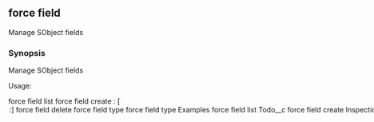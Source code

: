 ## force field

Manage SObject fields

### Synopsis


Manage SObject fields

Usage:

  force field list <object>
  force field create <object> <field>:<type> [<option>:<value>]
  force field delete <object> <field>
  force field type
  force field type <fieldtype>
  

### Examples

```

  force field list Todo__c
  force field create Inspection__c "Final Outcome":picklist picklist:"Pass, Fail, Redo"
  force field create Todo__c Due:DateTime required:true
  force field delete Todo__c Due
  force field type     # displays all the supported field types
  force field type email   # displays the required and optional attributes

```

### Options

```
  -h, --help   help for field
```

### Options inherited from parent commands

```
  -a, --account username    account username to use
  -V, --apiversion string   API version to use
      --config string       config directory to use (default: .force)
```

### SEE ALSO

* [force](force.md)	 - force CLI
* [force field create](force_field_create.md)	 - Create SObject fields
* [force field delete](force_field_delete.md)	 - Delete SObject field
* [force field list](force_field_list.md)	 - List SObject fields
* [force field type](force_field_type.md)	 - Display SObject field type details

